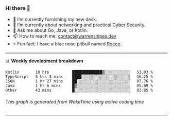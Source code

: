 ### Hi there 👋

- 🔭 I’m currently furnishing my new desk.
- 🌱 I’m currently about networking and practical Cyber Security.
- 💬 Ask me about Go, Java, or Kotlin.
- 📫 How to reach me: contact@warrensnipes.dev
- ⚡ Fun fact: I have a blue nose pitbull named [Rocco](https://i.imgur.com/iLsSCKu.jpg).

-------

📊 **Weekly development breakdown**
<!--START_SECTION:waka-->
```text
Kotlin       10 hrs          █████████████▒░░░░░░░░░░░   53.03 % 
TypeScript   3 hrs 3 mins    ████░░░░░░░░░░░░░░░░░░░░░   16.25 % 
JSON         1 hr 27 mins    ██░░░░░░░░░░░░░░░░░░░░░░░   07.76 % 
Java         1 hr 6 mins     █▒░░░░░░░░░░░░░░░░░░░░░░░   05.89 % 
Other        43 mins         █░░░░░░░░░░░░░░░░░░░░░░░░   03.85 % 
```
<!--END_SECTION:waka-->
###### *This graph is generated from WakeTime using active coding time*
-------
